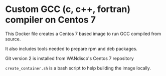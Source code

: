 # Custom GCC (c, c++, fortran) compiler on Centos 7

This Docker file creates a Centos 7 based image to run GCC compiled from source.

It also includes tools needed to prepare rpm and deb packages.

Git version 2 is installed from WANdisco's Centos 7 repository

`create_container.sh` is a bash script to help building the image locally.
